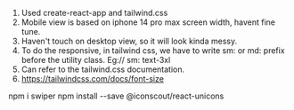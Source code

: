 1. Used create-react-app and tailwind.css
2. Mobile view is based on iphone 14 pro max screen width, havent fine tune.
3. Haven't touch on desktop view, so it will look kinda messy.
4. To do the responsive, in tailwind css, we have to write sm: or md: prefix before the utility class. Eg:// sm: text-3xl
5. Can refer to the tailwind.css documentation.
6. https://tailwindcss.com/docs/font-size


npm i swiper
npm install --save @iconscout/react-unicons